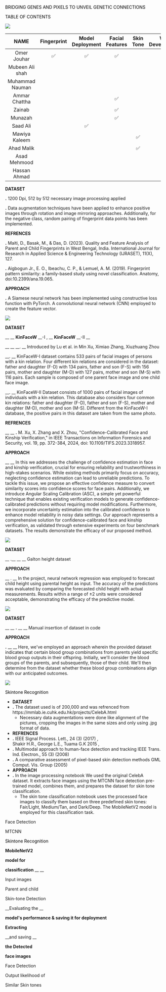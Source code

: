 <span style="color:#000000"> BRIDGING GENES AND PIXELS TO UNVEIL GENETIC CONNECTIONS</span>

<span style="color:#000000">TABLE OF CONTENTS</span>

![](img/Presnetation0.jpg)

| NAME | Fingerprint | Model Deployment | Facial Features | Skin Tone | Web<br />Development | Height | Eyes | Blood |
| :-: | :-: | :-: | :-: | :-: | :-: | :-: | :-: | :-: |
| Omer Jouhar | ✅ | ✅ | ✅ |  | ✅ |  |  |  |
| Mubeen Ali shah |  |  |  |  |  |  | ✅ |  |
| Muhammad Nauman |  |  |  |  |  | ✅ |  | ✅ |
| Ammar Chattha |  |  | ✅ |  |  |  |  |  |
| Zainab |  |  | ✅ |  |  |  |  |  |
| Munazah |  |  | ✅ |  |  |  |  |  |
| Saad Ali |  | ✅ |  |  | ✅ |  | ✅ |  |
| Mawiya Kaleem |  |  |  | ✅ |  |  |  |  |
| Ahad Malik |  |  |  | ✅ |  |  |  |  |
| Asad Mehmood |  |  |  |  |  |  | ✅ |  |
| Hassan Ahmad |  |  |  |  |  | ✅ |  | ✅ |

__DATASET__

__\.__  1200 Dpi\, 512 by 512 necessary image processing applied

__\.__   Data augmentation techniques have been applied to enhance positive images through rotation and image mirroring approaches\. Additionally\, for the negative class\, random pairing of fingerprint data points has been implemented\.

__REFRENCES__

__\.__  Maiti\, D\.\, Basak\, M\.\, & Das\, D\. \(2023\)\. Quality and Feature Analysis of Parent and Child Fingerprints in West Bengal\, India\. International Journal for Research in Applied Science & Engineering Technology \(IJRASET\)\, 11\(X\)\, 127\.

__\.__  Aigbogun Jr\.\, E\. O\.\, Ibeachu\, C\. P\.\, & Lemuel\, A\. M\. \(2019\)\. Fingerprint pattern similarity: a family\-based study using novel classification\. Anatomy\, doi:10\.2399/ana\.19\.065\.

__APPROACH__

__\.__   A Siamese neural network has been implemented using constructive loss function with PyTorch\. A convolutional neural network \(CNN\) employed to create the feature vector\.

![](img/Presnetation1.jpg)

__DATASET__

__  __  __KinFaceW__  __\-I \, __  __KinFaceW__  __\-II __

__	__  __\. __ Introduced by Lu et al\. in Min Xu\, Ximiao Zhang\, Xiuzhuang Zhou

__\. __ KinFaceW\-I dataset contains 533 pairs of facial images of persons with a kin relation\. Four different kin relations are considered in the dataset: father and daughter \(F\-D\) with 134 pairs\, father and son \(F\-S\) with 156 pairs\, mother and daughter \(M\-D\) with 127 pairs\, mother and son \(M\-S\) with 116 pairs\. Each sample is composed of one parent face image and one child face image\.

__\. __ KinFaceW\-II Dataset consists of 1000 pairs of facial images of individuals with a kin relation\. This database also considers four common kin relations: father and daughter \(F\-D\)\, father and son \(F\-S\)\, mother and daughter \(M\-D\)\, mother and son \(M\-S\)\. Different from the KinFaceW\-I database\, the positive pairs in this dataset are taken from the same photo\.

__REFRENCES__

__	__  __\.__  M\. Xu\, X\. Zhang and X\. Zhou\, "Confidence\-Calibrated Face and Kinship Verification\," in IEEE Transactions on Information Forensics and Security\, vol\. 19\, pp\. 372\-384\, 2024\, doi: 10\.1109/TIFS\.2023\.3318957\.

__APPROACH__

__	__ In this we addresses the challenge of confidence estimation in face and kinship verification\, crucial for ensuring reliability and trustworthiness in high\-stakes scenarios\. While existing methods primarily focus on accuracy\, neglecting confidence estimation can lead to unreliable predictions\. To tackle this issue\, we propose an effective confidence measure to convert similarity scores into confidence scores for face pairs\. Additionally\, we introduce Angular Scaling Calibration \(ASC\)\, a simple yet powerful technique that enables existing verification models to generate confidence\-calibrated predictions without requiring model modifications\. Furthermore\, we incorporate uncertainty estimation into the calibrated confidence to enhance model reliability in noisy data settings\. Our approach represents a comprehensive solution for confidence\-calibrated face and kinship verification\, as validated through extensive experiments on four benchmark datasets\. The results demonstrate the efficacy of our proposed method\.

![](img/Presnetation2.png)

__DATASET__

__	\.__  __ __ Galton height dataset

__APPROACH__

__	\. __ In the project\, neural network regression was employed to forecast child height using parental height as input\. The accuracy of the predictions was evaluated by comparing the forecasted child height with actual measurements\. Results within a range of ±2 units were considered acceptable\, demonstrating the efficacy of the predictive model\.

![](img/Presnetation3.png)

__DATASET__

__	__  __\.__  __ __ Manual insertion of dataset in code

__APPROACH__

__\.__  __ __ Here\, we've employed an approach wherein the provided dataset indicates that certain blood group combinations from parents yield specific blood group outputs in their offspring\. Initially\, we'll consider the blood groups of the parents\, and subsequently\, those of their child\. We'll then determine from the dataset whether these blood group combinations align with our anticipated outcomes\.

![](img/Presnetation4.png)

<span style="color:#000000">Skintone</span>  <span style="color:#000000"> Recognition</span>

* __DATASET__
* __\.__  The dataset used is of 200\,000 and was refrenced from https://mmlab\.ie\.cuhk\.edu\.hk/projects/CelebA\.html
    * Necessary data augmentations were done like alignment of the pictures\, cropping the images in the same sizes and only using \.jpg format  of data\.
* __REFRENCES__
* __\.__  IEEE Signal Process\. Lett\.\, 24 \(3\) \(2017\) \, Shakir H\.R\.\, George L\.E\.\, Tuama G\.K 2015 \,
* __\.__  Multimodal approach to human\-face detection and tracking IEEE Trans\. Ind\. Electron\.\, 55 \(3\) \(2008\)
* __\.__  A comparative assessment of pixel\-based skin detection methods GML Comput\. Vis\. Group \(2005\)
* __APPROACH__
* __\.__  In the image processing notebook We used the original CelebA dataset\. It extracts face images using the MTCNN face detection pre\-trained model\, combines them\, and prepares the dataset for skin tone classification\.
    * The skin tone classification notebook uses the processed face images to classify them based on three predefined skin tones: Fair/Light\, Medium/Tan\, and Dark/Deep\. The MobileNetV2 model is employed for this classification task\.

Face  Detection

MTCNN

<span style="color:#000000">Skintone</span>  <span style="color:#000000"> Recognition</span>

__MobileNetV2__

__model for__

__classification__  __ __

Input images

Parent and child

Skin\-tone                Detection

__Evaluating the __

__model's performance & saving it for deployment__

__Extracting__

__and saving __

__the Detected__

__face images__

Face Detection

Output likelihood of

Similar Skin tones

